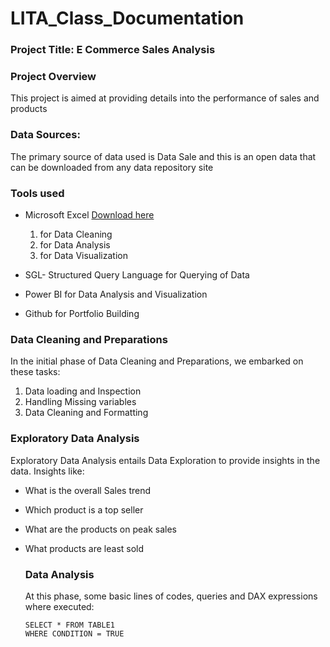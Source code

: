 # LITA_Class_Documentation

### Project Title: E Commerce Sales Analysis

### Project Overview

This project is aimed at providing details into the performance of sales and products

### Data Sources:

The primary source of data used is Data Sale and this is an open data that can be downloaded from any data repository site
### Tools used
- Microsoft Excel [Download here](https://microsoftexcel.com)
   1. for Data Cleaning
   2. for Data Analysis
   3. for Data Visualization
- SGL- Structured Query Language for Querying of Data
  
- Power BI for Data Analysis and Visualization
- Github for Portfolio Building

### Data Cleaning and Preparations

In the initial phase of Data Cleaning and Preparations, we embarked on these tasks:
 1. Data loading and Inspection
 2. Handling Missing variables
 3. Data Cleaning and Formatting

### Exploratory Data Analysis

Exploratory Data Analysis entails Data Exploration to provide insights in the data. Insights like:
- What is the overall Sales trend
- Which product is a top seller
- What are the products on peak sales
- What products are least sold

  ### Data Analysis

  At this phase, some basic lines of codes, queries and DAX expressions where executed:

  ```SGL
  SELECT * FROM TABLE1
  WHERE CONDITION = TRUE
  ```
  
